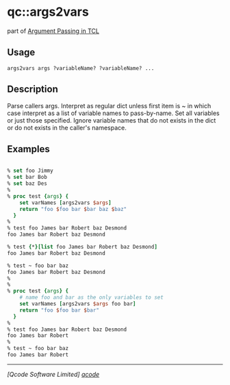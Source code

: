 qc::args2vars
=============

part of [Argument Passing in TCL](../args.md)

Usage
-----
`args2vars args ?variableName? ?variableName? ...`

Description
-----------
Parse callers args. Interpret as regular dict unless first item is ~ in which case interpret as a list of variable names to pass-by-name.
    Set all variables or just those specified.
    Ignore variable names that do not exists in the dict or do not exists in the caller's namespace.

Examples
--------
```tcl

% set foo Jimmy
% set bar Bob
% set baz Des
%
% proc test {args} {
    set varNames [args2vars $args]
    return "foo $foo bar $bar baz $baz"
  }
%
% test foo James bar Robert baz Desmond
foo James bar Robert baz Desmond

% test {*}[list foo James bar Robert baz Desmond]
foo James bar Robert baz Desmond

% test ~ foo bar baz
foo James bar Robert baz Desmond
%
% 
% proc test {args} {
    # name foo and bar as the only variables to set
    set varNames [args2vars $args foo bar]
    return "foo $foo bar $bar"
  }
%
% test foo James bar Robert baz Desmond
foo James bar Robert
%
% test ~ foo bar baz
foo James bar Robert

```

----------------------------------
*[Qcode Software Limited] [qcode]*

[qcode]: http://www.qcode.co.uk "Qcode Software"